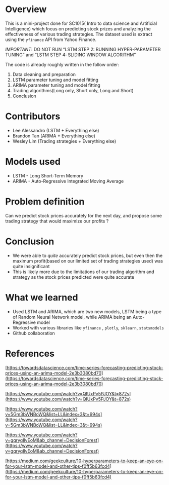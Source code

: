 # Overview

This is a mini-project done for SC1015( Intro to data science and Artificial Intelligence) which focus on predicting stock prizes and analyzing the effectiveness of various trading strategies. The dataset used is extract using the `yfinance` API from Yahoo Finance.

*IMPORTANT*: DO NOT RUN “LSTM STEP 2: RUNNING HYPER-PARAMETER TUNING” and “LSTM STEP 4: SLIDING WINDOW ALGORITHM”

The code is already roughly written in the follow order:

1. Data cleaning and preparation
2. LSTM parameter tuning and model fitting
3. ARIMA parameter tuning and model fitting
4. Trading algorithms(Long only, Short only, Long and Short)
5. Conclusion

# Contributors

- Lee Alessandro (LSTM + Everything else)
- Brandon Tan (ARIMA + Everything else)
- Wesley Lim (Trading strategies + Everything else)

# Models used

- LSTM - Long Short-Term Memory
- ARIMA - Auto-Regressive Integrated Moving Average

# Problem definition

Can we predict stock prices accurately for the next day, and propose some trading strategy that would maximize our profits ?

# Conclusion

- We were able to *quite* accurately predict stock prices, but even then the maximum profit(based on our limited set of trading strategies used) was quite insignificant
- This is likely more due to the limitations of our trading algorithm and strategy as the stock prices predicted were quite accurate

# What we learned

- Used LSTM and ARIMA, which are two new models, LSTM being a type of Random Neural Network model, while ARIMA being an Auto-Regressive model
- Worked with various libraries like `yfinance` , `plotly`, `sklearn`, `statsmodels`
- Github collaboration

# References

[https://towardsdatascience.com/time-series-forecasting-predicting-stock-prices-using-an-arima-model-2e3b3080bd70](https://towardsdatascience.com/time-series-forecasting-predicting-stock-prices-using-an-arima-model-2e3b3080bd70)

[https://www.youtube.com/watch?v=QIUxPv5PJOY&t=872s](https://www.youtube.com/watch?v=QIUxPv5PJOY&t=872s)

[https://www.youtube.com/watch?v=5Gm3bWNBoWQ&list=LL&index=3&t=994s](https://www.youtube.com/watch?v=5Gm3bWNBoWQ&list=LL&index=3&t=994s)

[https://www.youtube.com/watch?v=gqryqIlvEoM&ab_channel=DecisionForest](https://www.youtube.com/watch?v=gqryqIlvEoM&ab_channel=DecisionForest)

[https://medium.com/geekculture/10-hyperparameters-to-keep-an-eye-on-for-your-lstm-model-and-other-tips-f0ff5b63fcd4](https://medium.com/geekculture/10-hyperparameters-to-keep-an-eye-on-for-your-lstm-model-and-other-tips-f0ff5b63fcd4)
